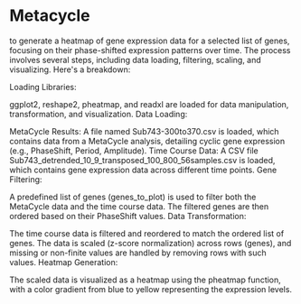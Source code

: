 # Metacycle
to generate a heatmap of gene expression data for a selected list of genes, focusing on their phase-shifted expression patterns over time. The process involves several steps, including data loading, filtering, scaling, and visualizing. Here's a breakdown:

Loading Libraries:

ggplot2, reshape2, pheatmap, and readxl are loaded for data manipulation, transformation, and visualization.
Data Loading:

MetaCycle Results: A file named Sub743-300to370.csv is loaded, which contains data from a MetaCycle analysis, detailing cyclic gene expression (e.g., PhaseShift, Period, Amplitude).
Time Course Data: A CSV file Sub743_detrended_10_9_transposed_100_800_56samples.csv is loaded, which contains gene expression data across different time points.
Gene Filtering:

A predefined list of genes (genes_to_plot) is used to filter both the MetaCycle data and the time course data.
The filtered genes are then ordered based on their PhaseShift values.
Data Transformation:

The time course data is filtered and reordered to match the ordered list of genes.
The data is scaled (z-score normalization) across rows (genes), and missing or non-finite values are handled by removing rows with such values.
Heatmap Generation:

The scaled data is visualized as a heatmap using the pheatmap function, with a color gradient from blue to yellow representing the expression levels.
